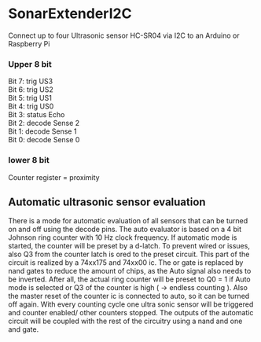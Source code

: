 # SonarExtenderI2C
Connect up to four Ultrasonic sensor HC-SR04 via I2C to an Arduino or Raspberry Pi

### Upper 8 bit
Bit 7: trig US3\
Bit 6: trig US2\
Bit 5: trig US1\
Bit 4: trig US0\
Bit 3: status Echo\
Bit 2: decode Sense 2\
Bit 1: decode Sense 1\
Bit 0: decode Sense 0

### lower 8 bit
Counter register = proximity

## Automatic ultrasonic sensor evaluation

There is a mode for automatic evaluation of all sensors that can be turned on and off using the decode pins.
The auto evaluator is based on a 4 bit Johnson ring counter with 10 Hz clock frequency. If automatic mode is started, the counter will be preset by a d-latch. To prevent wired or issues, also Q3 from the counter latch is ored to the preset circuit. This part of the circuit is realized by a 74xx175 and 74xx00 ic. The or gate is replaced by nand gates to reduce the amount of chips, as the Auto signal also needs to be inverted. After all, the actual ring counter will be preset to Q0 = 1 if Auto mode is selected or Q3 of the counter is high ( -> endless counting ). Also the master reset of the counter ic is connected to auto, so it can be turned off again. 
With every counting cycle one ultra sonic sensor will be triggered and counter enabled/ other counters stopped. 
The outputs of the automatic circuit will be coupled with the rest of the circuitry using a nand and one and gate.
